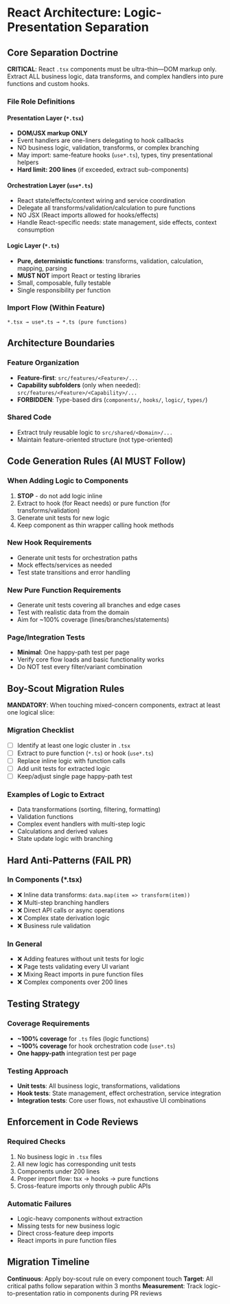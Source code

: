 # React Architecture: Logic-Presentation Separation

## Core Separation Doctrine

**CRITICAL**: React `.tsx` components must be ultra-thin—DOM markup only. Extract ALL business logic, data transforms, and complex handlers into pure functions and custom hooks.

### File Role Definitions

#### Presentation Layer (`*.tsx`)
- **DOM/JSX markup ONLY**
- Event handlers are one-liners delegating to hook callbacks
- NO business logic, validation, transforms, or complex branching
- May import: same-feature hooks (`use*.ts`), types, tiny presentational helpers
- **Hard limit: 200 lines** (if exceeded, extract sub-components)

#### Orchestration Layer (`use*.ts`)  
- React state/effects/context wiring and service coordination
- Delegate all transforms/validation/calculation to pure functions
- NO JSX (React imports allowed for hooks/effects)
- Handle React-specific needs: state management, side effects, context consumption

#### Logic Layer (`*.ts`)
- **Pure, deterministic functions**: transforms, validation, calculation, mapping, parsing
- **MUST NOT** import React or testing libraries
- Small, composable, fully testable
- Single responsibility per function

### Import Flow (Within Feature)
```
*.tsx → use*.ts → *.ts (pure functions)
```

## Architecture Boundaries

### Feature Organization
- **Feature-first**: `src/features/<Feature>/...`
- **Capability subfolders** (only when needed): `src/features/<Feature>/<Capability>/...`
- **FORBIDDEN**: Type-based dirs (`components/`, `hooks/`, `logic/`, `types/`)

### Shared Code
- Extract truly reusable logic to `src/shared/<Domain>/...`
- Maintain feature-oriented structure (not type-oriented)

## Code Generation Rules (AI MUST Follow)

### When Adding Logic to Components
1. **STOP** - do not add logic inline
2. Extract to hook (for React needs) or pure function (for transforms/validation)
3. Generate unit tests for new logic
4. Keep component as thin wrapper calling hook methods

### New Hook Requirements
- Generate unit tests for orchestration paths
- Mock effects/services as needed
- Test state transitions and error handling

### New Pure Function Requirements  
- Generate unit tests covering all branches and edge cases
- Test with realistic data from the domain
- Aim for ~100% coverage (lines/branches/statements)

### Page/Integration Tests
- **Minimal**: One happy-path test per page
- Verify core flow loads and basic functionality works
- Do NOT test every filter/variant combination

## Boy-Scout Migration Rules

**MANDATORY**: When touching mixed-concern components, extract at least one logical slice:

### Migration Checklist
- [ ] Identify at least one logic cluster in `.tsx`
- [ ] Extract to pure function (`*.ts`) or hook (`use*.ts`)
- [ ] Replace inline logic with function calls  
- [ ] Add unit tests for extracted logic
- [ ] Keep/adjust single page happy-path test

### Examples of Logic to Extract
- Data transformations (sorting, filtering, formatting)
- Validation functions
- Complex event handlers with multi-step logic
- Calculations and derived values
- State update logic with branching

## Hard Anti-Patterns (FAIL PR)

### In Components (*.tsx)
- ❌ Inline data transforms: `data.map(item => transform(item))`
- ❌ Multi-step branching handlers
- ❌ Direct API calls or async operations
- ❌ Complex state derivation logic
- ❌ Business rule validation

### In General
- ❌ Adding features without unit tests for logic
- ❌ Page tests validating every UI variant
- ❌ Mixing React imports in pure function files
- ❌ Complex components over 200 lines

## Testing Strategy

### Coverage Requirements
- **~100% coverage** for `.ts` files (logic functions)
- **~100% coverage** for hook orchestration code (`use*.ts`)
- **One happy-path** integration test per page

### Testing Approach
- **Unit tests**: All business logic, transformations, validations
- **Hook tests**: State management, effect orchestration, service integration
- **Integration tests**: Core user flows, not exhaustive UI combinations

## Enforcement in Code Reviews

### Required Checks
1. No business logic in `.tsx` files
2. All new logic has corresponding unit tests
3. Components under 200 lines
4. Proper import flow: tsx → hooks → pure functions
5. Cross-feature imports only through public APIs

### Automatic Failures  
- Logic-heavy components without extraction
- Missing tests for new business logic
- Direct cross-feature deep imports
- React imports in pure function files

## Migration Timeline

**Continuous**: Apply boy-scout rule on every component touch
**Target**: All critical paths follow separation within 3 months
**Measurement**: Track logic-to-presentation ratio in components during PR reviews
